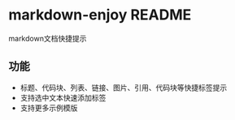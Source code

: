 # markdown-enjoy README

markdown文档快捷提示

## 功能
- 标题、代码块、列表、链接、图片、引用、代码块等快捷标签提示
- 支持选中文本快速添加标签
- 支持更多示例模版

